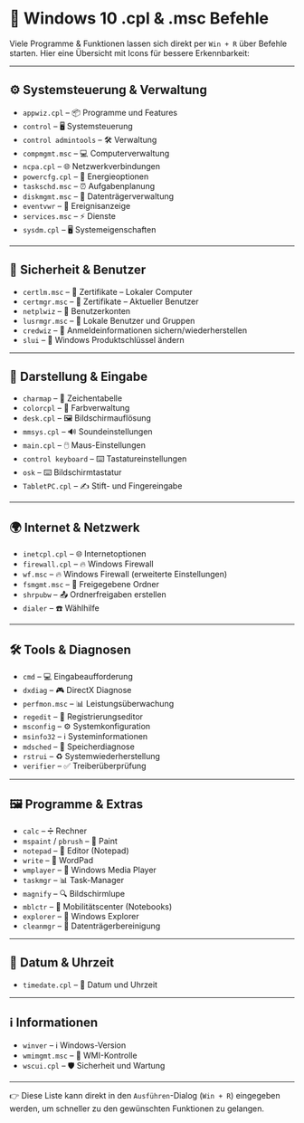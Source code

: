# 📑 Windows 10 .cpl & .msc Befehle

Viele Programme & Funktionen lassen sich direkt per `Win + R` über Befehle starten.
Hier eine Übersicht mit Icons für bessere Erkennbarkeit:

---

## ⚙️ Systemsteuerung & Verwaltung
- `appwiz.cpl` – 📦 Programme und Features
- `control` – 🖥️ Systemsteuerung
- `control admintools` – 🛠️ Verwaltung
- `compmgmt.msc` – 💻 Computerverwaltung
- `ncpa.cpl` – 🌐 Netzwerkverbindungen
- `powercfg.cpl` – 🔋 Energieoptionen
- `taskschd.msc` – ⏰ Aufgabenplanung
- `diskmgmt.msc` – 💾 Datenträgerverwaltung
- `eventvwr` – 📜 Ereignisanzeige
- `services.msc` – ⚡ Dienste
- `sysdm.cpl` – 🖥️ Systemeigenschaften

---

## 🔐 Sicherheit & Benutzer
- `certlm.msc` – 🔑 Zertifikate – Lokaler Computer
- `certmgr.msc` – 🔑 Zertifikate – Aktueller Benutzer
- `netplwiz` – 👥 Benutzerkonten
- `lusrmgr.msc` – 👤 Lokale Benutzer und Gruppen
- `credwiz` – 💾 Anmeldeinformationen sichern/wiederherstellen
- `slui` – 🔑 Windows Produktschlüssel ändern

---

## 🎨 Darstellung & Eingabe
- `charmap` – 🔡 Zeichentabelle
- `colorcpl` – 🎨 Farbverwaltung
- `desk.cpl` – 🖼️ Bildschirmauflösung
- `mmsys.cpl` – 🔊 Soundeinstellungen
- `main.cpl` – 🖱️ Maus-Einstellungen
- `control keyboard` – ⌨️ Tastatureinstellungen
- `osk` – ⌨️ Bildschirmtastatur
- `TabletPC.cpl` – ✍️ Stift- und Fingereingabe

---

## 🌍 Internet & Netzwerk
- `inetcpl.cpl` – 🌐 Internetoptionen
- `firewall.cpl` – 🔥 Windows Firewall
- `wf.msc` – 🔥 Windows Firewall (erweiterte Einstellungen)
- `fsmgmt.msc` – 📂 Freigegebene Ordner
- `shrpubw` – 📤 Ordnerfreigaben erstellen
- `dialer` – ☎️ Wählhilfe

---

## 🛠️ Tools & Diagnosen
- `cmd` – 💻 Eingabeaufforderung
- `dxdiag` – 🎮 DirectX Diagnose
- `perfmon.msc` – 📊 Leistungsüberwachung
- `regedit` – 📝 Registrierungseditor
- `msconfig` – ⚙️ Systemkonfiguration
- `msinfo32` – ℹ️ Systeminformationen
- `mdsched` – 🧠 Speicherdiagnose
- `rstrui` – ♻️ Systemwiederherstellung
- `verifier` – ✅ Treiberüberprüfung

---

## 🖼️ Programme & Extras
- `calc` – ➗ Rechner
- `mspaint` / `pbrush` – 🎨 Paint
- `notepad` – 📓 Editor (Notepad)
- `write` – 📝 WordPad
- `wmplayer` – 🎵 Windows Media Player
- `taskmgr` – 📊 Task-Manager
- `magnify` – 🔍 Bildschirmlupe
- `mblctr` – 📱 Mobilitätscenter (Notebooks)
- `explorer` – 📁 Windows Explorer
- `cleanmgr` – 🧹 Datenträgerbereinigung

---

## 📅 Datum & Uhrzeit
- `timedate.cpl` – 📅 Datum und Uhrzeit

---

## ℹ️ Informationen
- `winver` – ℹ️ Windows-Version
- `wmimgmt.msc` – 🧩 WMI-Kontrolle
- `wscui.cpl` – 🛡️ Sicherheit und Wartung

---

👉 Diese Liste kann direkt in den `Ausführen`-Dialog (`Win + R`) eingegeben werden, um schneller zu den gewünschten Funktionen zu gelangen.

